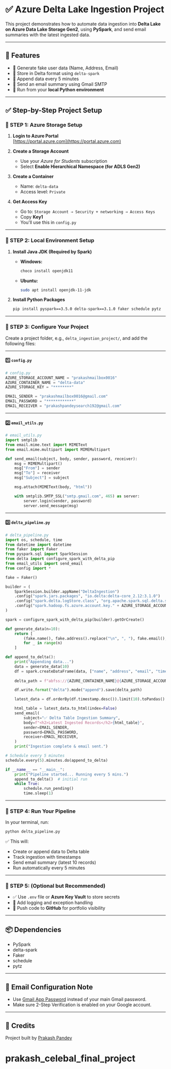 
# ✅ Azure Delta Lake Ingestion Project

This project demonstrates how to automate data ingestion into **Delta Lake on Azure Data Lake Storage Gen2**, using **PySpark**, and send email summaries with the latest ingested data.

---

## 📌 Features

- 🧾 Generate fake user data (Name, Address, Email)
- 🧠 Store in Delta format using `delta-spark`
- 🔁 Append data every 5 minutes
- 📧 Send an email summary using Gmail SMTP
- 💾 Run from your **local Python environment**

---

## ✅ Step-by-Step Project Setup

### 🔹 STEP 1: Azure Storage Setup

1. **Login to Azure Portal**  
   [https://portal.azure.com](https://portal.azure.com)

2. **Create a Storage Account**
   - Use your *Azure for Students* subscription
   - Select **Enable Hierarchical Namespace (for ADLS Gen2)**

3. **Create a Container**
   - Name: `delta-data`
   - Access level: `Private`

4. **Get Access Key**
   - Go to: `Storage Account → Security + networking → Access Keys`
   - Copy **Key1**  
   - You'll use this in `config.py`

---

### 🔹 STEP 2: Local Environment Setup

1. **Install Java JDK (Required by Spark)**  
   - **Windows:**  
     ```bash
     choco install openjdk11
     ```
   - **Ubuntu:**  
     ```bash
     sudo apt install openjdk-11-jdk
     ```

2. **Install Python Packages**
   ```bash
   pip install pyspark==3.5.0 delta-spark==3.1.0 faker schedule pytz
   ```

---

### 🔹 STEP 3: Configure Your Project

Create a project folder, e.g., `delta_ingestion_project/`, and add the following files:

---

#### 1️⃣ `config.py`

```python
# config.py
AZURE_STORAGE_ACCOUNT_NAME = "prakashmailbox0016"
AZURE_CONTAINER_NAME = "delta-data"
AZURE_STORAGE_KEY = "********"

EMAIL_SENDER = "prakashmailbox0016@gmail.com"
EMAIL_PASSWORD = "************"
EMAIL_RECEIVER = "prakashpandeysearch192@gmail.com"
```

---

#### 2️⃣ `email_utils.py`

```python
# email_utils.py
import smtplib
from email.mime.text import MIMEText
from email.mime.multipart import MIMEMultipart

def send_email(subject, body, sender, password, receiver):
    msg = MIMEMultipart()
    msg["From"] = sender
    msg["To"] = receiver
    msg["Subject"] = subject

    msg.attach(MIMEText(body, "html"))

    with smtplib.SMTP_SSL("smtp.gmail.com", 465) as server:
        server.login(sender, password)
        server.send_message(msg)
```

---

#### 3️⃣ `delta_pipeline.py`

```python
# delta_pipeline.py
import os, schedule, time
from datetime import datetime
from faker import Faker
from pyspark.sql import SparkSession
from delta import configure_spark_with_delta_pip
from email_utils import send_email
from config import *

fake = Faker()

builder = (
    SparkSession.builder.appName("DeltaIngestion")
    .config("spark.jars.packages", "io.delta:delta-core_2.12:3.1.0")
    .config("spark.delta.logStore.class", "org.apache.spark.sql.delta.storage.AzureLogStore")
    .config("spark.hadoop.fs.azure.account.key." + AZURE_STORAGE_ACCOUNT_NAME + ".dfs.core.windows.net", AZURE_STORAGE_KEY)
)

spark = configure_spark_with_delta_pip(builder).getOrCreate()

def generate_data(n=10):
    return [
        (fake.name(), fake.address().replace("\n", ", "), fake.email(), datetime.now())
        for _ in range(n)
    ]

def append_to_delta():
    print("Appending data...")
    data = generate_data(10)
    df = spark.createDataFrame(data, ["name", "address", "email", "timestamp"])
    
    delta_path = f"abfss://{AZURE_CONTAINER_NAME}@{AZURE_STORAGE_ACCOUNT_NAME}.dfs.core.windows.net/user_data"

    df.write.format("delta").mode("append").save(delta_path)

    latest_data = df.orderBy(df.timestamp.desc()).limit(10).toPandas()

    html_table = latest_data.to_html(index=False)
    send_email(
        subject="✅ Delta Table Ingestion Summary",
        body=f"<h2>Latest Ingested Records</h2>{html_table}",
        sender=EMAIL_SENDER,
        password=EMAIL_PASSWORD,
        receiver=EMAIL_RECEIVER,
    )
    print("Ingestion complete & email sent.")

# Schedule every 5 minutes
schedule.every(5).minutes.do(append_to_delta)

if __name__ == "__main__":
    print("Pipeline started... Running every 5 mins.")
    append_to_delta()  # initial run
    while True:
        schedule.run_pending()
        time.sleep(1)
```

---

### 🔹 STEP 4: Run Your Pipeline

In your terminal, run:

```bash
python delta_pipeline.py
```

✅ This will:

- Create or append data to Delta table
- Track ingestion with timestamps
- Send email summary (latest 10 records)
- Run automatically every 5 minutes

---

### 🔹 STEP 5: (Optional but Recommended)

- ✅ Use `.env` file or **Azure Key Vault** to store secrets
- 📜 Add logging and exception handling
- 📁 Push code to **GitHub** for portfolio visibility

---

## 📦 Dependencies

- PySpark
- delta-spark
- Faker
- schedule
- pytz

---


## 📧 Email Configuration Note

- Use [Gmail App Password](https://myaccount.google.com/apppasswords) instead of your main Gmail password.
- Make sure 2-Step Verification is enabled on your Google account.

---

## 🙌 Credits

Project built by [Prakash Pandey](linkedin.com/in/prakash-pandey-2827522b1/)
# prakash_celebal_final_project

